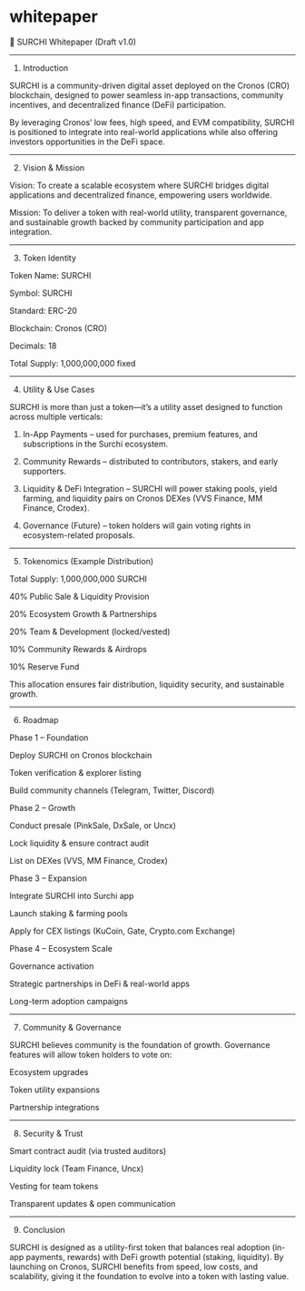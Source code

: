 # whitepaper
📄 SURCHI Whitepaper (Draft v1.0)


---

1. Introduction

SURCHI is a community-driven digital asset deployed on the Cronos (CRO) blockchain, designed to power seamless in-app transactions, community incentives, and decentralized finance (DeFi) participation.

By leveraging Cronos’ low fees, high speed, and EVM compatibility, SURCHI is positioned to integrate into real-world applications while also offering investors opportunities in the DeFi space.


---

2. Vision & Mission

Vision: To create a scalable ecosystem where SURCHI bridges digital applications and decentralized finance, empowering users worldwide.

Mission: To deliver a token with real-world utility, transparent governance, and sustainable growth backed by community participation and app integration.



---

3. Token Identity

Token Name: SURCHI

Symbol: SURCHI

Standard: ERC-20

Blockchain: Cronos (CRO)

Decimals: 18

Total Supply: 1,000,000,000 fixed 



---

4. Utility & Use Cases

SURCHI is more than just a token—it’s a utility asset designed to function across multiple verticals:

1. In-App Payments – used for purchases, premium features, and subscriptions in the Surchi ecosystem.


2. Community Rewards – distributed to contributors, stakers, and early supporters.


3. Liquidity & DeFi Integration – SURCHI will power staking pools, yield farming, and liquidity pairs on Cronos DEXes (VVS Finance, MM Finance, Crodex).


4. Governance (Future) – token holders will gain voting rights in ecosystem-related proposals.




---

5. Tokenomics (Example Distribution)

Total Supply: 1,000,000,000 SURCHI

40% Public Sale & Liquidity Provision

20% Ecosystem Growth & Partnerships

20% Team & Development (locked/vested)

10% Community Rewards & Airdrops

10% Reserve Fund


This allocation ensures fair distribution, liquidity security, and sustainable growth.


---

6. Roadmap

Phase 1 – Foundation

Deploy SURCHI on Cronos blockchain

Token verification & explorer listing

Build community channels (Telegram, Twitter, Discord)


Phase 2 – Growth

Conduct presale (PinkSale, DxSale, or Uncx)

Lock liquidity & ensure contract audit

List on DEXes (VVS, MM Finance, Crodex)


Phase 3 – Expansion

Integrate SURCHI into Surchi app

Launch staking & farming pools

Apply for CEX listings (KuCoin, Gate, Crypto.com Exchange)


Phase 4 – Ecosystem Scale

Governance activation

Strategic partnerships in DeFi & real-world apps

Long-term adoption campaigns



---

7. Community & Governance

SURCHI believes community is the foundation of growth. Governance features will allow token holders to vote on:

Ecosystem upgrades

Token utility expansions

Partnership integrations



---

8. Security & Trust

Smart contract audit (via trusted auditors)

Liquidity lock (Team Finance, Uncx)

Vesting for team tokens

Transparent updates & open communication



---

9. Conclusion

SURCHI is designed as a utility-first token that balances real adoption (in-app payments, rewards) with DeFi growth potential (staking, liquidity). By launching on Cronos, SURCHI benefits from speed, low costs, and scalability, giving it the foundation to evolve into a token with lasting value.
